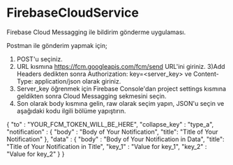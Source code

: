 # FirebaseCloudService

Firebase Cloud Messagging ile bildirim gönderme uygulaması.

Postman ile gönderim yapmak için;

1) POST'u seçiniz.
2) URL kısmına https://fcm.googleapis.com/fcm/send URL'ini giriniz.
3)Add Headers dedikten sonra Authorization: key=<server_key> ve Content-Type: application/json olarak giriniz.
4) Server_key öğrenmek için Firebase Console'dan project settings kısmına geldikten sonra Cloud Messagging sekmesini seçin.
5) Son olarak body kısmına gelin, raw olarak seçim yapın, JSON'u seçin ve aşağıdaki kodu ilgili bölüme yapıştırın.

{
 "to" : "YOUR_FCM_TOKEN_WILL_BE_HERE",
 "collapse_key" : "type_a",
 "notification" : {
     "body" : "Body of Your Notification",
     "title": "Title of Your Notification"
 },
 "data" : {
     "body" : "Body of Your Notification in Data",
     "title": "Title of Your Notification in Title",
     "key_1" : "Value for key_1",
     "key_2" : "Value for key_2"
 }
}

